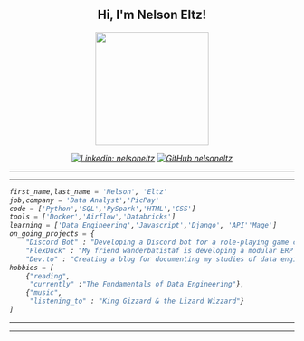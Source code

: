 <div align = 'center'>

## Hi, I'm Nelson Eltz!


 <img src='https://avataaars.io/?avatarStyle=Circle&topType=ShortHairShortFlat&accessoriesType=Blank&hairColor=BrownDark&facialHairType=BeardLight&facialHairColor=BrownDark&clotheType=Hoodie&clotheColor=Black&eyeType=Default&eyebrowType=DefaultNatural&mouthType=Default&skinColor=Light'
 height = 200/></div>

<div >
<em align='center'>

[![Linkedin: nelsoneltz](https://img.shields.io/badge/-nelsoneltz-blue?style=flat-square&logo=Linkedin&logoColor=white&link=https://www.linkedin.com/in/thaianebraga/)](https://www.linkedin.com/in/nelsoneltz/)
[![GitHub nelsoneltz](https://img.shields.io/github/followers/nelsoneltz?label=follow&style=social)](https://github.com/nelsoneltz)

</div>

---
---

<!-- <div >
<img src="intro.gif" align = 'right' height=400>
</div> -->

<div ><em align = 'left'>

```python
first_name,last_name = 'Nelson', 'Eltz'
job,company = 'Data Analyst','PicPay'
code = ['Python','SQL','PySpark','HTML','CSS']
tools = ['Docker','Airflow','Databricks']
learning = ['Data Engineering','Javascript','Django', 'API''Mage']
on_going_projects = {
    "Discord Bot" : "Developing a Discord bot for a role-playing game called As Chaves da Torre",
    "FlexDuck" : "My friend wanderbatistaf is developing a modular ERP and I am helping as much as I can creating database connections and API",
    "Dev.to" : "Creating a blog for documenting my studies of data engineering"}
hobbies = [
    {"reading",
     "currently" :"The Fundamentals of Data Engineering"},
    {"music",
     "listening_to" : "King Gizzard & the Lizard Wizzard"}
]
```

</div>

---
 
---

<!--
**nelsoneltz/nelsoneltz** is a ✨ _special_ ✨ repository because its `README.md` (this file) appears on your GitHub profile.

Here are some ideas to get you started:

- 🔭 I’m currently working on ...
- 🌱 I’m currently learning ...
- 👯 I’m looking to collaborate on ...
- 🤔 I’m looking for help with ...
- 💬 Ask me about ...
- 📫 How to reach me: ...
- 😄 Pronouns: ...
- ⚡ Fun fact: ...
-->
